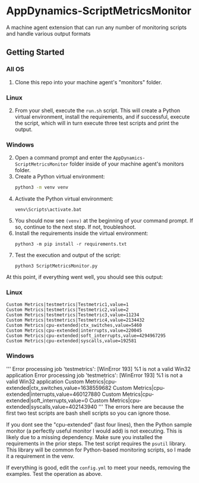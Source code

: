 # AppDynamics-ScriptMetricsMonitor

A machine agent extension that can run any number of monitoring scripts and handle various output formats

## Getting Started

### All OS

1. Clone this repo into your machine agent's "monitors" folder.

### Linux

2. From your shell, execute the `run.sh` script. This will create a Python virtual environment, install the requirements, and if successful, execute the script, which will in turn execute three test scripts and print the output.

### Windows

2. Open a command prompt and enter the `AppDynamics-ScriptMetricsMonitor` folder inside of your machine agent's monitors folder.
3. Create a Python virtual environment:
   ```bash
   python3 -m venv venv
   ```
4. Activate the Python virtual environment:
   ```command prompt
   venv\Scripts\activate.bat
   ```
5. You should now see `(venv)` at the beginning of your command prompt. If so, continue to the next step. If not, troubleshoot.
6. Install the requirements inside the virtual environment:
   ```command prompt
   python3 -m pip install -r requirements.txt
   ```
7. Test the execution and output of the script:
   ```command prompt
   python3 ScriptMetricsMonitor.py
   ```

At this point, if everything went well, you should see this output:

### Linux
```
Custom Metrics|testmetrics|Testmetric1,value=1
Custom Metrics|testmetrics|Testmetric2,value=2
Custom Metrics|testmetrics|Testmetric3,value=11234
Custom Metrics|testmetrics|Testmetric4,value=2134432
Custom Metrics|cpu-extended|ctx_switches,value=5460
Custom Metrics|cpu-extended|interrupts,value=220045
Custom Metrics|cpu-extended|soft_interrupts,value=4294967295
Custom Metrics|cpu-extended|syscalls,value=192581
```

### Windows
'''
Error processing job 'testmetrics': [WinError 193] %1 is not a valid Win32 application
Error processing job 'testmetrics': [WinError 193] %1 is not a valid Win32 application
Custom Metrics|cpu-extended|ctx_switches,value=1638559682
Custom Metrics|cpu-extended|interrupts,value=460127880
Custom Metrics|cpu-extended|soft_interrupts,value=0
Custom Metrics|cpu-extended|syscalls,value=402143940
'''
The errors here are because the first two test scripts are bash shell scripts so you can ignore those.


If you dont see the "cpu-extended" (last four lines), then the Python sample monitor (a perfectly useful monitor I would add) is not executing. This is likely due to a missing dependency. Make sure you installed the requirements in the prior steps. The test script requires the `psutil` library. This library will be common for Python-based monitoring scripts, so I made it a requirement in the venv.

If everything is good, edit the `config.yml` to meet your needs, removing the examples. Test the operation as above.
